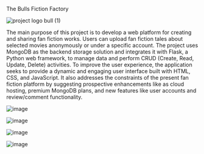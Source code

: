 The Bulls Fiction Factory

![project logo bull (1)](https://github.com/sruthisubraveti/Fan_fiction/assets/172334062/eef8fa18-c674-4bb8-8e37-cc72c2438a6b)


The main purpose of this project is to develop a web platform for creating and sharing fan fiction works. Users can upload fan fiction tales about selected movies anonymously or under a specific account. The project uses MongoDB as the backend storage solution and integrates it with Flask, a Python web framework, to manage data and perform CRUD (Create, Read, Update, Delete) activities. To improve the user experience, the application seeks to provide a dynamic and engaging user interface built with HTML, CSS, and JavaScript. It also addresses the constraints of the present fan fiction platform by suggesting prospective enhancements like as cloud hosting, premium MongoDB plans, and new features like user accounts and review/comment functionality.

![image](https://github.com/sruthisubraveti/Fan_fiction/assets/172334062/d2d5b0b4-c2a1-4586-a64b-7364493e673a)

![image](https://github.com/sruthisubraveti/Fan_fiction/assets/172334062/dff50ec8-bae5-4c0d-a694-b87edd167e8d)

![image](https://github.com/sruthisubraveti/Fan_fiction/assets/172334062/b986f420-7cef-475f-8705-0cb4fbb93295)

![image](https://github.com/sruthisubraveti/Fan_fiction/assets/172334062/12904d57-9084-44dd-a8df-5603c7f5d35d)
